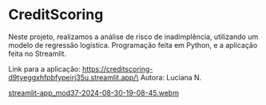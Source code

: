 # CreditScoring

Neste projeto, realizamos a análise de risco de inadimplência, utilizando um modelo de regressão logística. Programação feita em Python, e a aplicação feita no Streamlit.

Link para a aplicação: https://creditscoring-d9tyeggxhfpbfypeirj35u.streamlit.app/\
Autora: Luciana N.

[streamlit-app_mod37-2024-08-30-19-08-45.webm](https://github.com/user-attachments/assets/031fce90-4ce5-4267-861d-d28fa2ba684c)
